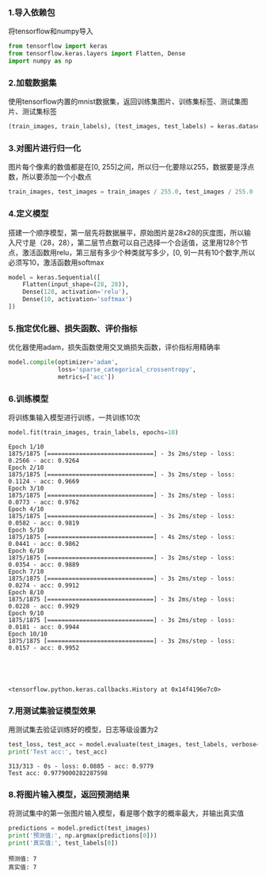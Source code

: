 ### 1.导入依赖包

将tensorflow和numpy导入


```python
from tensorflow import keras
from tensorflow.keras.layers import Flatten, Dense
import numpy as np
```

### 2.加载数据集

使用tensorflow内置的mnist数据集，返回训练集图片、训练集标签、测试集图片、测试集标签


```python
(train_images, train_labels), (test_images, test_labels) = keras.datasets.mnist.load_data()
```

### 3.对图片进行归一化

图片每个像素的数值都是在[0, 255]之间，所以归一化要除以255，数据要是浮点数，所以要添加一个小数点


```python
train_images, test_images = train_images / 255.0, test_images / 255.0
```

### 4.定义模型

搭建一个顺序模型，第一层先将数据展平，原始图片是28x28的灰度图，所以输入尺寸是（28，28），第二层节点数可以自己选择一个合适值，这里用128个节点，激活函数用relu，第三层有多少个种类就写多少，[0, 9]一共有10个数字,所以必须写10，激活函数用softmax


```python
model = keras.Sequential([
    Flatten(input_shape=(28, 28)),
    Dense(128, activation='relu'),
    Dense(10, activation='softmax')
])
```

### 5.指定优化器、损失函数、评价指标

优化器使用adam，损失函数使用交叉熵损失函数，评价指标用精确率


```python
model.compile(optimizer='adam',
              loss='sparse_categorical_crossentropy',
              metrics=['acc'])
```

### 6.训练模型

将训练集输入模型进行训练，一共训练10次


```python
model.fit(train_images, train_labels, epochs=10)
```

    Epoch 1/10
    1875/1875 [==============================] - 3s 2ms/step - loss: 0.2566 - acc: 0.9264
    Epoch 2/10
    1875/1875 [==============================] - 3s 2ms/step - loss: 0.1124 - acc: 0.9669
    Epoch 3/10
    1875/1875 [==============================] - 3s 2ms/step - loss: 0.0773 - acc: 0.9762
    Epoch 4/10
    1875/1875 [==============================] - 3s 2ms/step - loss: 0.0582 - acc: 0.9819
    Epoch 5/10
    1875/1875 [==============================] - 4s 2ms/step - loss: 0.0441 - acc: 0.9862
    Epoch 6/10
    1875/1875 [==============================] - 3s 2ms/step - loss: 0.0354 - acc: 0.9889
    Epoch 7/10
    1875/1875 [==============================] - 3s 2ms/step - loss: 0.0274 - acc: 0.9912
    Epoch 8/10
    1875/1875 [==============================] - 3s 2ms/step - loss: 0.0228 - acc: 0.9929
    Epoch 9/10
    1875/1875 [==============================] - 3s 2ms/step - loss: 0.0181 - acc: 0.9944
    Epoch 10/10
    1875/1875 [==============================] - 3s 2ms/step - loss: 0.0157 - acc: 0.9952
    




    <tensorflow.python.keras.callbacks.History at 0x14f4196e7c0>



### 7.用测试集验证模型效果

用测试集去验证训练好的模型，日志等级设置为2


```python
test_loss, test_acc = model.evaluate(test_images, test_labels, verbose=2)
print('Test acc:', test_acc)
```

    313/313 - 0s - loss: 0.0885 - acc: 0.9779
    Test acc: 0.9779000282287598
    

### 8.将图片输入模型，返回预测结果

将测试集中的第一张图片输入模型，看是哪个数字的概率最大，并输出真实值


```python
predictions = model.predict(test_images)
print('预测值:', np.argmax(predictions[0]))
print('真实值:', test_labels[0])
```

    预测值: 7
    真实值: 7
    
